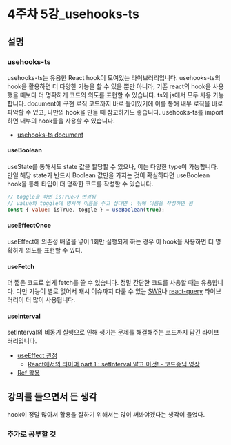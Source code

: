 # 4주차 5강_usehooks-ts

## 설명

### usehooks-ts

usehooks-ts는 유용한 React hook이 모여있는 라이브러리입니다. usehooks-ts의 hook을 활용하면 더 다양한 기능을 할 수 있을 뿐만 아니라, 기존 react의 hook을 사용했을 때보다 더 명확하게 코드의 의도를 표현할 수 있습니다. ts와 js에서 모두 사용 가능합니다. document에 구현 로직 코드까지 바로 들어있기에 이를 통해 내부 로직을 바로 파악할 수 있고, 나만의 hook을 만들 때 참고하기도 좋습니다. usehooks-ts를 import하면 내부의 hook들을 사용할 수 있습니다.

- [usehooks-ts document](https://usehooks-ts.com/react-hook/use-boolean)

#### useBoolean

useState를 통해서도 state 값을 할당할 수 있으나, 이는 다양한 type이 가능합니다. 만일 해당 state가 반드시 Boolean 값만을 가지는 것이 확실하다면 useBoolean hook을 통해 타입이 더 명확한 코드를 작성할 수 있습니다.

```jsx
// toggle을 하면 isTrue가 변경됨
// value와 toggle에 명시적 이름을 주고 싶다면 : 뒤에 이름을 작성하면 됨
const { value: isTrue, toggle } = useBoolean(true);
```

#### useEffectOnce

useEffect에 의존성 배열을 넣어 1회만 실행되게 하는 경우 이 hook을 사용하면 더 명확하게 의도를 표현할 수 있다.

#### useFetch

더 짧은 코드로 쉽게 fetch를 쓸 수 있습니다. 정말 간단한 코드를 사용할 때는 유용합니다. 다만 기능이 별로 없어서 캐시 이슈까지 다룰 수 있는 [SWR](https://swr.vercel.app/ko)나 [react-query](https://tanstack.com/query) 라이브러리이 더 많이 사용됩니다.

#### useInterval

setInterval의 비동기 실행으로 인해 생기는 문제를 해결해주는 코드까지 담긴 라이브러리입니다.

- [useEffect 관점](https://overreacted.io/ko/a-complete-guide-to-useeffect/)
  - [React에서의 타이머 part 1 : setInterval 말고 이것! - 코드종님 영상](https://youtu.be/2tUdyY5uBSw)
- [Ref 활용](https://overreacted.io/making-setinterval-declarative-with-react-hooks/)

## 강의를 들으면서 든 생각

hook이 정말 많아서 활용을 잘하기 위해서는 많이 써봐야겠다는 생각이 들었다.

### 추가로 공부할 것

